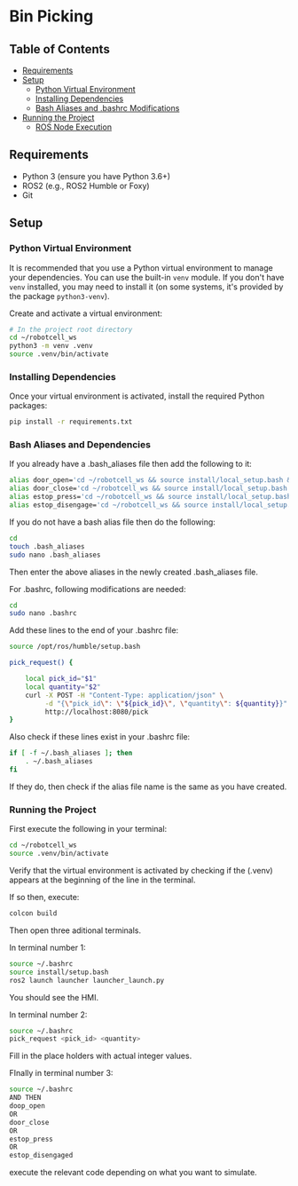 # Bin Picking

## Table of Contents

- [Requirements](#requirements)
- [Setup](#setup)
  - [Python Virtual Environment](#python-virtual-environment)
  - [Installing Dependencies](#installing-dependencies)
  - [Bash Aliases and .bashrc Modifications](#bash-aliases-and-bashrc-modifications)
- [Running the Project](#running-the-project)
  - [ROS Node Execution](#ros-node-execution)

## Requirements

- Python 3 (ensure you have Python 3.6+)
- ROS2 (e.g., ROS2 Humble or Foxy)
- Git

## Setup

### Python Virtual Environment

It is recommended that you use a Python virtual environment to manage your dependencies. You can use the built-in `venv` module. If you don't have `venv` installed, you may need to install it (on some systems, it's provided by the package `python3-venv`).

Create and activate a virtual environment:

```bash
# In the project root directory
cd ~/robotcell_ws
python3 -m venv .venv
source .venv/bin/activate
```

### Installing Dependencies
Once your virtual environment is activated, install the required Python packages:
```bash
pip install -r requirements.txt
```

### Bash Aliases and Dependencies
If you already have a .bash_aliases file then add the following to it:
```bash
alias door_open='cd ~/robotcell_ws && source install/local_setup.bash && ros2 service call /door_status_set std_srvs/srv/SetBool data:\ false'
alias door_close='cd ~/robotcell_ws && source install/local_setup.bash && ros2 service call /door_status_set std_srvs/srv/SetBool data:\ true'
alias estop_press='cd ~/robotcell_ws && source install/local_setup.bash && ros2 service call /estop_status_set std_srvs/srv/SetBool data:\ true'
alias estop_disengage='cd ~/robotcell_ws && source install/local_setup.bash && ros2 service call /estop_status_set std_srvs/srv/SetBool data:\ false'
```
If you do not have a bash alias file then do the following:
```bash
cd
touch .bash_aliases
sudo nano .bash_aliases
```
Then enter the above aliases in the newly created .bash_aliases file.

For .bashrc, following modifications are needed:
```bash
cd
sudo nano .bashrc
```
Add these lines to the end of your .bashrc file:
```bash
source /opt/ros/humble/setup.bash

pick_request() {

    local pick_id="$1"
    local quantity="$2"
    curl -X POST -H "Content-Type: application/json" \
         -d "{\"pick_id\": \"${pick_id}\", \"quantity\": ${quantity}}" \
         http://localhost:8080/pick
}
```

Also check if these lines exist in your .bashrc file:
```bash
if [ -f ~/.bash_aliases ]; then
    . ~/.bash_aliases
fi
```
If they do, then check if the alias file name is the same as you have created.

### Running the Project

First execute the following in your terminal:
```bash
cd ~/robotcell_ws
source .venv/bin/activate
```
Verify that the virtual environment is activated by checking if the (.venv) appears at the beginning of the line in the terminal.

If so then, execute:
```bash
colcon build
```

Then open three aditional terminals.

In terminal number 1:
```bash
source ~/.bashrc
source install/setup.bash
ros2 launch launcher launcher_launch.py 
```

You should see the HMI.

In terminal number 2:
```bash
source ~/.bashrc
pick_request <pick_id> <quantity>
```
Fill in the place holders with actual integer values.

FInally in terminal number 3:
```bash
source ~/.bashrc
AND THEN
doop_open
OR
door_close
OR
estop_press
OR
estop_disengaged
```
execute the relevant code depending on what you want to simulate.
